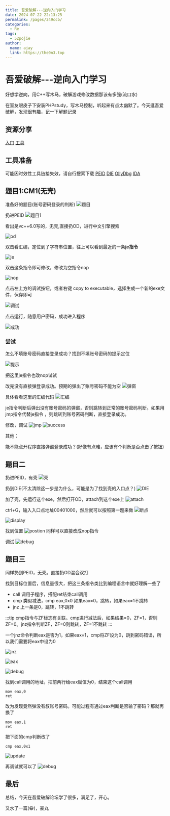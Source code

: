 ```yaml
---
title: 吾爱破解---逆向入门学习
date: 2024-07-22 22:13:25
permalink: /pages/249ccb/
categories:
  - Re
tags:
  - 52pojie
author: 
  name: ajay
  link: https://the0n3.top
---
```

# 吾爱破解---逆向入门学习

好想学逆向，用C++写木马，破解游戏修改数据那该有多强(流口水)

在室友眼皮子下安装PHPstudy，写木马控制，听起来有点太幽默了。今天逛吾爱破解，发现很有趣，记一下解题记录
## 资源分享

[入门](https://www.52pojie.cn/thread-1358649-1-1.html)
[工具](https://down.52pojie.cn/)


## 工具准备

可能因时效性工具链接失效，请自行搜索下载
[PEID](https://down.52pojie.cn/Tools/PEtools/PEiD%200.95.zip)
[DIE](https://down.52pojie.cn/Tools/PEtools/DIE_winxp_portable_3.09_x86.zip)
[OllyDbg](https://down.52pojie.cn/Tools/Debuggers/%E5%90%BE%E7%88%B1%E7%A0%B4%E8%A7%A3%E4%B8%93%E7%94%A8%E7%89%88Ollydbg.rar)
[IDA](https://down.52pojie.cn/Tools/Disassemblers/IDA_Pro_v8.3_Portable.zip)

## 题目1:CM1(无壳)

准备好的题目(账号密码登录的判断)
![题目](https://the0n3.top/medias/re01/0.png)

扔进PEID
![题目1](https://the0n3.top/medias/re01/1.png)

看出是vc++6.0写的，无壳,直接扔OD，进行中文引擎搜索

![od](https://the0n3.top/medias/re01/2.png)

双击看汇编，定位到了字符串位置，往上可以看到最近的一条**je指令**

![je](https://the0n3.top/medias/re01/3.png)

双击这条指令即可修改，修改为空指令nop

![nop](https://the0n3.top/medias/re01/5.png)

点击左上方的调试按钮，或者右键 copy to executable，选择生成一个新的exe文件，保存即可

![调试](https://the0n3.top/medias/re01/4.png)

点击运行，随意用户密码，成功进入程序

![成功](https://the0n3.top/medias/re01/6.png)

### 尝试

怎么不填账号密码直接登录成功？找到不填账号密码的提示定位

![提示](https://the0n3.top/medias/re01/7.png)

把这里je指令也改nop试试

改完没有直接弹登录成功。预期的弹出了账号密码不能为空
![弹窗](https://the0n3.top/medias/re01/8.png)

具体看看这里的汇编代码
![汇编](https://the0n3.top/medias/re01/9.png)

je指令判断后弹出没有账号密码的弹窗，否则跳转到正常的账号密码判断。如果用jmp指令代替je指令
，则跳转到账号密码判断，直接登录成功。

修改，调试
![jmp](https://the0n3.top/medias/re01/10.png)
![success](https://the0n3.top/medias/re01/11.png)

其他：

能不能点开程序直接弹窗登录成功？(好像有点难，应该有个判断是否点击了按钮)

## 题目二

扔进PEID，有壳
![壳](https://the0n3.top/medias/re01/12.png)

扔到DIE(不太清除这一步是为什么，可能是为了找到壳的入口点？)
![DIE](https://the0n3.top/medias/re01/13.png)

加了壳，先运行这个exe，然后打开OD，attach到这个exe上
![attach](https://the0n3.top/medias/re01/14.png)

ctrl+G，输入入口点地址00401000，然后就可以按照第一题来做
![断点](https://the0n3.top/medias/re01/15.png)

![display](https://the0n3.top/medias/re01/16.png)

找到位置
![postion](https://the0n3.top/medias/re01/17.png)
同样可以直接改成nop指令

调试
![debug](https://the0n3.top/medias/re01/18.png)

## 题目三

同样扔到PEID，无壳。直接扔OD混合双打

找到目标位置后，信息量很大，把这三条指令类比到编程语言中就好理解一些了

- call 调用子程序，搭配ret结束call调用
- cmp 类似减法，cmp eax,0x0  如果eax=0，跳转，如果eax=1不跳转
- jnz 上一条是0，跳转，1不跳转

:::tip
cmp指令与ZF标志有关联。cmp进行减法后，如果结果=0，ZF=1，否则ZF=0。jnz指令判断ZF，ZF=0则跳转，ZF=1不跳转
:::

一个jnz命令判断eax是否为1，如果eax=1，cmp将ZF设为0，跳到密码错误，所以我们需要将eax中设为0

![jnz](https://the0n3.top/medias/re01/19.png)

![eax](https://the0n3.top/medias/re01/20.png)

![debug](https://the0n3.top/medias/re01/21.png)

找到call调用的地址，把前两行给eax赋值为0，结束这个call调用

```
mov eax,0
ret
```

改为发现竟然弹没有叔账号密码。可能过程有通过eax判断是否输了密码？那就再换了

```
mov eax,1
ret
```

把下面的cmp判断改了

```
cmp eax,0x1
```
![update](https://the0n3.top/medias/re01/22.png)

再调试就可以了
![debug](https://the0n3.top/medias/re01/23.png)


## 最后

总结，今天在吾爱破解论坛学了很多，满足了，开心。

又水了一篇(😀)，豪丸